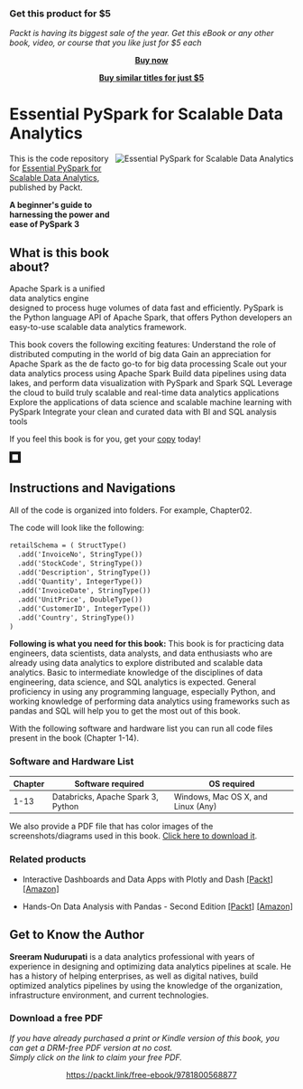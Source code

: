 
### Get this product for $5

<i>Packt is having its biggest sale of the year. Get this eBook or any other book, video, or course that you like just for $5 each</i>


<b><p align='center'>[Buy now](https://packt.link/9781800568877)</p></b>


<b><p align='center'>[Buy similar titles for just $5](https://subscription.packtpub.com/search)</p></b>


# Essential PySpark for Scalable Data Analytics

<a href="https://www.packtpub.com/product/essential-pyspark-for-scalable-data-analytics/9781800568877?utm_source=github&utm_medium=repository&utm_campaign=9781800568877"><img src="https://static.packt-cdn.com/products/9781800568877/cover/smaller" alt="Essential PySpark for Scalable Data Analytics" height="256px" align="right"></a>

This is the code repository for [Essential PySpark for Scalable Data Analytics](https://www.packtpub.com/product/essential-pyspark-for-scalable-data-analytics/9781800568877?utm_source=github&utm_medium=repository&utm_campaign=9781800568877), published by Packt.

**A beginner's guide to harnessing the power and ease of PySpark 3**

## What is this book about?
Apache Spark is a unified data analytics engine designed to process huge volumes of data fast and efficiently. PySpark is the Python language API of Apache Spark, that offers Python developers an easy-to-use scalable data analytics framework. 

This book covers the following exciting features:
Understand the role of distributed computing in the world of big data
Gain an appreciation for Apache Spark as the de facto go-to for big data processing
Scale out your data analytics process using Apache Spark
Build data pipelines using data lakes, and perform data visualization with PySpark and Spark SQL
Leverage the cloud to build truly scalable and real-time data analytics applications
Explore the applications of data science and scalable machine learning with PySpark
Integrate your clean and curated data with BI and SQL analysis tools

If you feel this book is for you, get your [copy](https://www.amazon.com/dp/1800568878) today!

<a href="https://www.packtpub.com/?utm_source=github&utm_medium=banner&utm_campaign=GitHubBanner"><img src="https://raw.githubusercontent.com/PacktPublishing/GitHub/master/GitHub.png" 
alt="https://www.packtpub.com/" border="5" /></a>

## Instructions and Navigations
All of the code is organized into folders. For example, Chapter02.

The code will look like the following:
```
retailSchema = ( StructType()
  .add('InvoiceNo', StringType()) 
  .add('StockCode', StringType())
  .add('Description', StringType()) 
  .add('Quantity', IntegerType()) 
  .add('InvoiceDate', StringType()) 
  .add('UnitPrice', DoubleType()) 
  .add('CustomerID', IntegerType()) 
  .add('Country', StringType())     
)
```

**Following is what you need for this book:**
This book is for practicing data engineers, data scientists, data analysts, and data enthusiasts who are already using data analytics to explore distributed and scalable data analytics. Basic to intermediate knowledge of the disciplines of data engineering, data science, and SQL analytics is expected. General proficiency in using any programming language, especially Python, and working knowledge of performing data analytics using frameworks such as pandas and SQL will help you to get the most out of this book.

With the following software and hardware list you can run all code files present in the book (Chapter 1-14).
### Software and Hardware List
| Chapter | Software required | OS required |
| -------- | ------------------------------------ | ----------------------------------- |
|   1-13   | Databricks, Apache Spark 3, Python   | Windows, Mac OS X, and Linux (Any)  |


We also provide a PDF file that has color images of the screenshots/diagrams used in this book. [Click here to download it](https://static.packt-cdn.com/downloads/9781800568877_ColorImages.pdf).

### Related products
* Interactive Dashboards and Data Apps with Plotly and Dash [[Packt]](https://www.packtpub.com/product/interactive-dashboards-and-data-apps-with-plotly-and-dash/9781800568914?utm_source=github&utm_medium=repository&utm_campaign=9781800568914) [[Amazon]](https://www.amazon.com/dp/1800568916)

* Hands-On Data Analysis with Pandas - Second Edition [[Packt]](https://www.packtpub.com/product/hands-on-data-analysis-with-pandas-second-edition/9781800563452?utm_source=github&utm_medium=repository&utm_campaign=9781800563452) [[Amazon]](https://www.amazon.com/dp/1800563450)


## Get to Know the Author
**Sreeram Nudurupati**
is a data analytics professional with years of experience in designing and optimizing data analytics pipelines at scale. He has a history of helping enterprises, as well as digital natives, build optimized analytics pipelines by using the knowledge of the organization, infrastructure environment, and current technologies.
### Download a free PDF

 <i>If you have already purchased a print or Kindle version of this book, you can get a DRM-free PDF version at no cost.<br>Simply click on the link to claim your free PDF.</i>
<p align="center"> <a href="https://packt.link/free-ebook/9781800568877">https://packt.link/free-ebook/9781800568877 </a> </p>